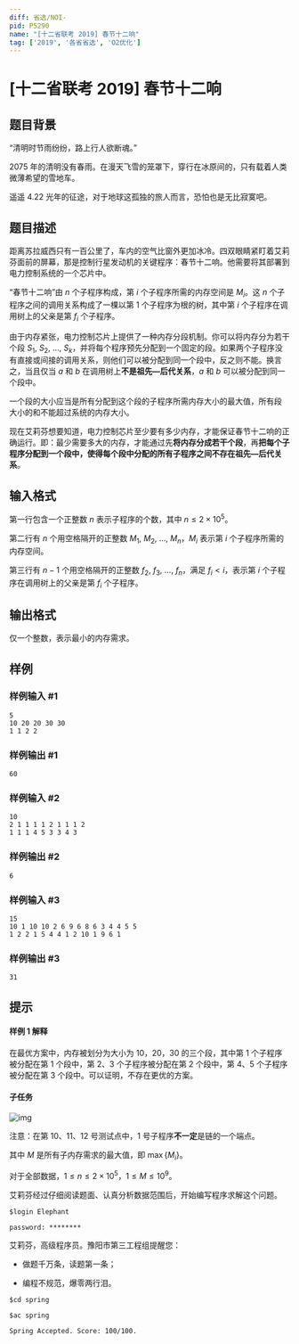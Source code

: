 ```yaml
---
diff: 省选/NOI-
pid: P5290
name: "[十二省联考 2019] 春节十二响"
tag: ['2019', '各省省选', 'O2优化']
---
```

# [十二省联考 2019] 春节十二响
## 题目背景

“清明时节雨纷纷，路上行人欲断魂。”

$2075$ 年的清明没有春雨。在漫天飞雪的笼罩下，穿行在冰原间的，只有载着人类微薄希望的雪地车。

遥遥 $4.22$ 光年的征途，对于地球这孤独的旅人而言，恐怕也是无比寂寞吧。
## 题目描述

距离苏拉威西只有一百公里了，车内的空气比窗外更加冰冷。四双眼睛紧盯着艾莉
芬面前的屏幕，那是控制行星发动机的关键程序：春节十二响。他需要将其部署到电力控制系统的一个芯片中。

“春节十二响”由 $n$ 个子程序构成，第 $i$ 个子程序所需的内存空间是 $M_i$。这 $n$ 个子程序之间的调用关系构成了一棵以第 $1$ 个子程序为根的树，其中第 $i$ 个子程序在调用树上的父亲是第 $f_i$ 个子程序。

由于内存紧张，电力控制芯片上提供了一种内存分段机制。你可以将内存分为若干
个段 $S_1$, $S_2$, ..., $S_k$，并将每个程序预先分配到一个固定的段。如果两个子程序没有直接或间接的调用关系，则他们可以被分配到同一个段中，反之则不能。换言之，当且仅当 $a$ 和 $b$ 在调用树上**不是祖先—后代关系**，$a$ 和 $b$ 可以被分配到同一个段中。

一个段的大小应当是所有分配到这个段的子程序所需内存大小的最大值，所有段
大小的和不能超过系统的内存大小。

现在艾莉芬想要知道，电力控制芯片至少要有多少内存，才能保证春节十二响的正
确运行。即：最少需要多大的内存，才能通过先**将内存分成若干个段**，再**把每个子程序分配到一个段中，使得每个段中分配的所有子程序之间不存在祖先—后代关系**。
## 输入格式

第一行包含一个正整数 $n$ 表示子程序的个数，其中 $n \leqslant 2 \times 10^5$。

第二行有 $n$ 个用空格隔开的正整数 $M_1$, $M_2$, ..., $M_n$，$M_i$ 表示第 $i$ 个子程序所需的内存空间。

第三行有 $n - 1$ 个用空格隔开的正整数 $f_2$, $f_3$, ..., $f_n$，满足 $f_i < i$，表示第 $i$ 个子程序在调用树上的父亲是第 $f_i$ 个子程序。
## 输出格式

仅一个整数，表示最小的内存需求。
## 样例

### 样例输入 #1
```
5
10 20 20 30 30
1 1 2 2
```
### 样例输出 #1
```
60
```
### 样例输入 #2
```
10
2 1 1 1 1 2 1 1 1 2
1 1 1 4 5 3 3 4 3
```
### 样例输出 #2
```
6
```
### 样例输入 #3
```
15
10 1 10 10 2 6 9 6 8 6 3 4 4 5 5
1 2 2 1 5 4 4 1 2 10 1 9 6 1
```
### 样例输出 #3
```
31
```
## 提示

#### 样例 $1$ 解释
在最优方案中，内存被划分为大小为 $10$，$20$，$30$ 的三个段，其中第 $1$ 个子程序被分配在第 $1$ 个段中，第 $2$、$3$ 个子程序被分配在第 $2$ 个段中，第 $4$、$5$ 个子程序被分配在第 $3$ 个段中。可以证明，不存在更优的方案。

#### 子任务
![img](https://s2.ax1x.com/2019/04/07/AhSGzd.png)

注意：在第 $10$、$11$、$12$ 号测试点中，$1$ 号子程序**不一定**是链的一个端点。

其中 $M$ 是所有子内存需求的最大值，即 $\max\left\{M_i\right\}$。

对于全部数据，$1 \leqslant n \leqslant2 \times 10^5$，$1 \leqslant M \leqslant 10^9$。

艾莉芬经过仔细阅读题面、认真分析数据范围后，开始编写程序求解这个问题。

$\texttt{\$ login Elephant}$

$\texttt{password: ********}$

艾莉芬，高级程序员。豫阳市第三工程组提醒您：

- 做题千万条，读题第一条；

- 编程不规范，爆零两行泪。

$\texttt{\$ cd spring}$

$\texttt{\$ ac spring}$

$\texttt{Spring Accepted. Score: 100/100.}$

